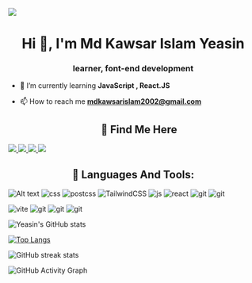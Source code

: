 ![](./cover.png)

<h1 align="center">Hi 👋, I'm Md Kawsar Islam Yeasin</h1>
<h3 align="center">learner, font-end development</h3>

- 🌱 I’m currently learning **JavaScript , React.JS**

- 📫 How to reach me **mdkawsarislam2002@gmail.com**



  <h2 align="center">🔵 Find Me Here</h2>

 <a href="https://twitter.com/mdkawsar2002">
       <img src="https://img.shields.io/badge/@MdKawsar2002-323330?style=for-the-badge&logo=twitter&logoColor=white" />
    </a>

<a href="https://www.facebook.com/mdkawsarislam2002/">
     <img src="https://img.shields.io/badge/Md Kawsar Islam Yeasin-323330?style=for-the-badge&logo=Facebook&logoColor=white" />
    </a>

 <a href="https://github.com/mdkawsar2002">
       <img src="https://img.shields.io/badge/Md Kawsar Islam Yeasin-323330?style=for-the-badge&logo=github&logoColor=white" />
    </a>

 <a href="https://www.linkedin.com/in/md-kawsar-islam-yeasin-8bb808222/">
       <img src="https://img.shields.io/badge/Md Kawsar Islam Yeasin-323330?style=for-the-badge&logo=linkedin&logoColor=white" />
    </a>


<h2 align="center" > 🔴 Languages And Tools:</h2>

<img alt="Alt text" src="https://img.shields.io/badge/HTML5-E34F26.svg?style=for-the-badge&logo=HTML5&logoColor=white"/> <img alt="css" src="https://img.shields.io/badge/CSS3-1572B6.svg?style=for-the-badge&logo=CSS3&logoColor=white"/> <img alt="postcss" src="https://img.shields.io/badge/PostCSS-DD3A0A.svg?style=for-the-badge&logo=PostCSS&logoColor=white"/> <img alt="TailwindCSS" src="https://img.shields.io/badge/Tailwind%20CSS-06B6D4.svg?style=for-the-badge&logo=Tailwind-CSS&logoColor=white"/> <img alt="js" src="https://img.shields.io/badge/JavaScript-F7DF1E.svg?style=for-the-badge&logo=JavaScript&logoColor=black"/> <img alt="react" src="https://img.shields.io/badge/React-61DAFB.svg?style=for-the-badge&logo=React&logoColor=black"/> <img alt="git" src="https://img.shields.io/badge/Open Props -14161A.svg?style=for-the-badge&logo=PurgeCSS&logoColor=white"/> <img alt="git" src="https://img.shields.io/badge/Sass-CC6699.svg?style=for-the-badge&logo=Sass&logoColor=white"/>

<img alt="vite" src="https://img.shields.io/badge/Vite-646CFF.svg?style=for-the-badge&logo=Vite&logoColor=white"/> <img alt="git" src="https://img.shields.io/badge/Git-F05032.svg?style=for-the-badge&logo=Git&logoColor=white"/>  <img alt="git" src="https://img.shields.io/badge/npm-CB3837.svg?style=for-the-badge&logo=npm&logoColor=white"/> <img alt="git" src="https://img.shields.io/badge/Figma-F24E1E.svg?style=for-the-badge&logo=Figma&logoColor=white"/>

![Yeasin's GitHub stats](https://github-readme-stats.vercel.app/api?username=Mdkawsarislam2002&theme=radical_icons=true)

[![Top Langs](https://github-readme-stats.vercel.app/api/top-langs/?username=mdkawsarislam2002)](https://github.com/anuraghazra/github-readme-stats)

![GitHub streak stats](https://github-readme-streak-stats.herokuapp.com/?user=Mdkawsarislam2002)  

![GitHub Activity Graph](https://activity-graph.herokuapp.com/graph?username=mdkawsarislam2002)


